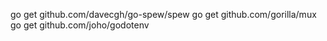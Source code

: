 go get github.com/davecgh/go-spew/spew
go get github.com/gorilla/mux
go get github.com/joho/godotenv
